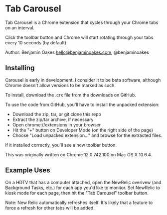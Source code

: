 Tab Carousel
============

Tab Carousel is a Chrome extension that cycles through your Chrome tabs on an interval.

Click the toolbar button and Chrome will start rotating through your tabs every 10 seconds (by default).

Author: Benjamin Oakes <hello@benjaminoakes.com>, @benjaminoakes

Installing
----------

Carousel is early in development.  I consider it to be beta software, although Chrome doesn't allow versions to be marked as such.

To install, download the .crx file from the downloads on GitHub.

To use the code from GitHub, you'll have to install the unpacked extension:

* Download the zip, tar, or git clone this repo
* Extract the zip/tar archive, if necessary
* Open chrome://extensions in your browser
* Hit the "+" button on Developer Mode (on the right side of the page)
* Choose "Load unpacked extension..." and browse for the extracted files.

If it installed correctly, you'll see a new toolbar button.

This was originally written on Chrome 12.0.742.100 on Mac OS X 10.6.4.

Example Uses
------------

On a HDTV that has a computer attached, open the NewRelic overivew (and Background Tasks, etc.) for each app you'd like to monitor.  Set NewRelic to kiosk mode for each page, then hit the "Tab Carousel" toolbar button.
  
Note: New Relic automatically refreshes itself.  It's likely that a feature to force a refresh for other tabs will be added.

